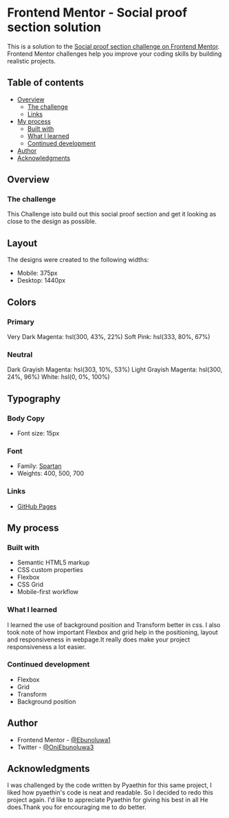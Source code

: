 # Frontend Mentor - Social proof section solution

This is a solution to the [Social proof section challenge on Frontend Mentor](https://www.frontendmentor.io/challenges/social-proof-section-6e0qTv_bA). Frontend Mentor challenges help you improve your coding skills by building realistic projects. 

## Table of contents

- [Overview](#overview)
  - [The challenge](#the-challenge)
  - [Links](#links)
- [My process](#my-process)
  - [Built with](#built-with)
  - [What I learned](#what-i-learned)
  - [Continued development](#continued-development)
- [Author](#author)
- [Acknowledgments](#acknowledgments)



## Overview

### The challenge
This Challenge isto build out this social proof section and get it looking as close to the design as possible.

## Layout

The designs were created to the following widths:

- Mobile: 375px
- Desktop: 1440px

## Colors

### Primary

Very Dark Magenta: hsl(300, 43%, 22%)
Soft Pink: hsl(333, 80%, 67%)

### Neutral

Dark Grayish Magenta: hsl(303, 10%, 53%)
Light Grayish Magenta: hsl(300, 24%, 96%)
White: hsl(0, 0%, 100%)

## Typography

### Body Copy

- Font size: 15px

### Font

- Family: [Spartan](https://fonts.google.com/specimen/Spartan)
- Weights: 400, 500, 700

### Links

- [GitHub Pages](https://ebunoluwa1.github.io/Social-proof/)

## My process

### Built with

- Semantic HTML5 markup
- CSS custom properties
- Flexbox
- CSS Grid
- Mobile-first workflow

### What I learned
 I learned the use of background position  and Transform better in css.
 I also took note of how important Flexbox and grid help in the positioning, layout and responsiveness in webpage.It really does make your project responsiveness a lot easier.


### Continued development

- Flexbox
- Grid
- Transform
- Background position




## Author

- Frontend Mentor - [@Ebunoluwa1](https://www.frontendmentor.io/profile/Ebunoluwa1)
- Twitter - [@OniEbunoluwa3](https://www.twitter.com/yourusername)




## Acknowledgments

I was challenged by the code written by Pyaethin for this same project, I liked how pyaethin's code is neat and readable. So I decided to redo this project again. I'd like to appreciate Pyaethin for giving his best in all He does.Thank you for encouraging me to do better.


